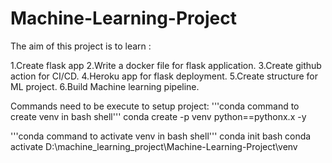 # Machine-Learning-Project

The aim of this project is to learn :

1.Create flask app
2.Write a docker file for flask application.
3.Create github action for CI/CD.
4.Heroku app for flask deployment.
5.Create structure for ML project.
6.Build Machine learning pipeline.


Commands need to be execute to setup project:
'''conda command to create venv in bash shell'''
conda create -p venv python==pythonx.x -y

'''conda command to activate venv in bash shell'''
conda init bash
conda activate D:\\machine_learning_project\\Machine-Learning-Project\\venv